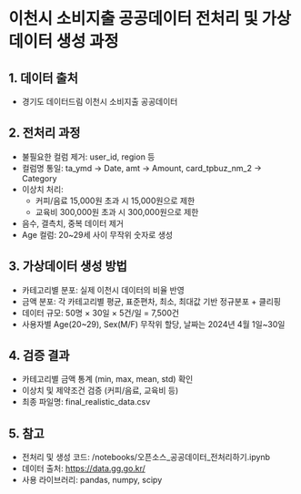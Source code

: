 # 이천시 소비지출 공공데이터 전처리 및 가상데이터 생성 과정

## 1. 데이터 출처
- 경기도 데이터드림 이천시 소비지출 공공데이터

## 2. 전처리 과정
- 불필요한 컬럼 제거: user_id, region 등
- 컬럼명 통일: ta_ymd → Date, amt → Amount, card_tpbuz_nm_2 → Category
- 이상치 처리:  
  - 커피/음료 15,000원 초과 시 15,000원으로 제한  
  - 교육비 300,000원 초과 시 300,000원으로 제한
- 음수, 결측치, 중복 데이터 제거
- Age 컬럼: 20~29세 사이 무작위 숫자로 생성

## 3. 가상데이터 생성 방법
- 카테고리별 분포: 실제 이천시 데이터의 비율 반영
- 금액 분포: 각 카테고리별 평균, 표준편차, 최소, 최대값 기반 정규분포 + 클리핑
- 데이터 규모: 50명 × 30일 × 5건/일 = 7,500건
- 사용자별 Age(20~29), Sex(M/F) 무작위 할당, 날짜는 2024년 4월 1일~30일

## 4. 검증 결과
- 카테고리별 금액 통계 (min, max, mean, std) 확인
- 이상치 및 제약조건 검증 (커피/음료, 교육비 등)
- 최종 파일명: final_realistic_data.csv

## 5. 참고
- 전처리 및 생성 코드: /notebooks/오픈소스_공공데이터_전처리하기.ipynb
- 데이터 출처: https://data.gg.go.kr/
- 사용 라이브러리: pandas, numpy, scipy

